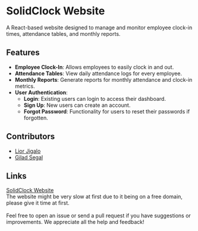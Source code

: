# SolidClock Website

A React-based website designed to manage and monitor employee clock-in times, attendance tables, and monthly reports.

## Features

- **Employee Clock-In**: Allows employees to easily clock in and out.
- **Attendance Tables**: View daily attendance logs for every employee.
- **Monthly Reports**: Generate reports for monthly attendance and clock-in metrics.
- **User Authentication**: 
  - **Login**: Existing users can login to access their dashboard.
  - **Sign Up**: New users can create an account.
  - **Forgot Password**: Functionality for users to reset their passwords if forgotten.

## Contributors

- [Lior Jigalo](https://github.com/audiblemaple)
- [Gilad Segal](https://github.com/giladsegal10)

## Links

[SolidClock Website](https://solid-clock.onrender.com)
<br>
The website might be very slow at first due to it being on a free domain, please give it time at first.
<br>
<br>
Feel free to open an issue or send a pull request if you have suggestions or improvements. We appreciate all the help and feedback!

